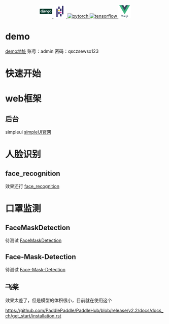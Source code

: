 
<p align="center"> <a href="https://www.djangoproject.com/" target="_blank" rel="noreferrer"> 
<img src="https://raw.githubusercontent.com/devicons/devicon/master/icons/django/django-original.svg" alt="django" width="40" height="40"/> </a>  <a href="https://pandas.pydata.org/" target="_blank" rel="noreferrer"> <img src="https://raw.githubusercontent.com/devicons/devicon/2ae2a900d2f041da66e950e4d48052658d850630/icons/pandas/pandas-original.svg" alt="pandas" width="40" height="40"/> </a> <a href="https://pytorch.org/" target="_blank" rel="noreferrer"> <img src="https://www.vectorlogo.zone/logos/pytorch/pytorch-icon.svg" alt="pytorch" width="40" height="40"/> </a> <a href="https://www.tensorflow.org" target="_blank" rel="noreferrer"> <img src="https://www.vectorlogo.zone/logos/tensorflow/tensorflow-icon.svg" alt="tensorflow" width="40" height="40"/> </a> <a href="https://vuejs.org/" target="_blank" rel="noreferrer"> <img src="https://raw.githubusercontent.com/devicons/devicon/master/icons/vuejs/vuejs-original-wordmark.svg" alt="vuejs" width="40" height="40"/> </a> </p>

# demo
[demo地址](https://checkin.coderxiaomo.top/admin)
账号：admin
密码：qsczsewsx123

# 快速开始

# web框架

## 后台
simpleui
[simpleUI官网](https://simpleui.72wo.com/docs/simpleui/QUICK.htm)


# 人脸识别
## face_recognition
效果还行
[face_recognition](https://github.com/ageitgey/face_recognition)

# 口罩监测

## FaceMaskDetection
待测试
[FaceMaskDetection](https://github.com/AIZOOTech/FaceMaskDetection)


## Face-Mask-Detection
待测试
[Face-Mask-Detection](https://github.com/chandrikadeb7/Face-Mask-Detection)

## ~~飞桨~~
效果太差了，但是模型的体积很小，目前就在使用这个

https://github.com/PaddlePaddle/PaddleHub/blob/release/v2.2/docs/docs_ch/get_start/installation.rst



